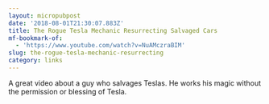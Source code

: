 ```yaml
---
layout: micropubpost
date: '2018-08-01T21:30:07.883Z'
title: The Rogue Tesla Mechanic Resurrecting Salvaged Cars
mf-bookmark-of:
  - 'https://www.youtube.com/watch?v=NuAMczraBIM'
slug: the-rogue-tesla-mechanic-resurrecting
category: links
---
```

A great video about a guy who salvages Teslas.  He works his magic without the permission or blessing of Tesla. 
